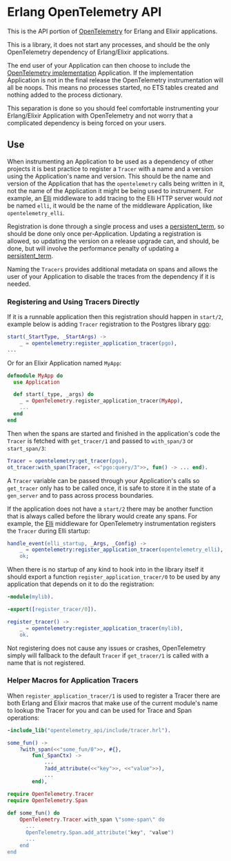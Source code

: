 # Erlang OpenTelemetry API

This is the API portion of [OpenTelemetry](https://opentelemetry.io/) for Erlang and Elixir applications.

This is a library, it does not start any processes, and should be the only OpenTelemetry dependency of Erlang/Elixir applications. 

The end user of your Application can then choose to include the [OpenTelemetry implementation](https://github.com/open-telemetry/opentelemetry-erlang) Application. If the implementation Application is not in the final release the OpenTelemetry instrumentation will all be noops. This means no processes started, no ETS tables created and nothing added to the process dictionary.

This separation is done so you should feel comfortable instrumenting your Erlang/Elixir Application with OpenTelemetry and not worry that a complicated dependency is being forced on your users.

## Use

When instrumenting an Application to be used as a dependency of other projects it is best practice to register a `Tracer` with a name and a version using the Application's name and version. This should be the name and version of the Application that has the `opentelemetry` calls being written in it, not the name of the Application it might be being used to instrument. For example, an [Elli](https://github.com/elli-lib/elli) middleware to add tracing to the Elli HTTP server would *not* be named `elli`, it would be the name of the middleware Application, like `opentelemetry_elli`.

Registration is done through a single process and uses a [persistent_term](https://erlang.org/doc/man/persistent_term.html), so should be done only once per-Application. Updating a registration is allowed, so updating the version on a release upgrade can, and should, be done, but will involve the performance penalty of updating a [persistent_term](https://erlang.org/doc/man/persistent_term.html).

Naming the `Tracers` provides additional metadata on spans and allows the user of your Application to disable the traces from the dependency if it is needed.

### Registering and Using Tracers Directly

If it is a runnable application then this registration should happen in `start/2`, example below is adding `Tracer` registration to the Postgres library [pgo](https://github.com/erleans/pgo):

``` erlang
start(_StartType, _StartArgs) ->
    _ = opentelemetry:register_application_tracer(pgo),
...
```

Or for an Elixir Application named `MyApp`:

``` elixir
defmodule MyApp do
  use Application

  def start(_type, _args) do
    _ = OpenTelemetry.register_application_tracer(MyApp),
    ...
  end
end
```

Then when the spans are started and finished in the application's code the `Tracer` is fetched with `get_tracer/1` and passed to `with_span/3` or `start_span/3`:

``` erlang
Tracer = opentelemetry:get_tracer(pgo),
ot_tracer:with_span(Tracer, <<"pgo:query/3">>, fun() -> ... end).
```

A `Tracer` variable can be passed through your Application's calls so `get_tracer` only has to be called once, it is safe to store it in the state of a `gen_server` and to pass across process boundaries.

If the application does not have a `start/2` there may be another function that is always called before the library would create any spans. For example, the [Elli](https://github.com/elli-lib/elli) middleware for OpenTelemetry instrumentation registers the `Tracer` during Elli startup:

``` erlang
handle_event(elli_startup, _Args, _Config) ->
    _ = opentelemetry:register_application_tracer(opentelemetry_elli),
    ok;
```

When there is no startup of any kind to hook into in the library itself it should export a function `register_application_tracer/0` to be used by any application that depends on it to do the registration:

``` erlang
-module(mylib).

-export([register_tracer/0]).

register_tracer() ->
    _ = opentelemetry:register_application_tracer(mylib),
    ok.
```

Not registering does not cause any issues or crashes, OpenTelemetry simply will fallback to the default `Tracer` if `get_tracer/1` is called with a name that is not registered.


### Helper Macros for Application Tracers

When `register_application_tracer/1` is used to register a Tracer there are both Erlang and Elixir macros that make use of the current module's name to lookup the Tracer for you and can be used for Trace and Span operations:

``` erlang
-include_lib("opentelemetry_api/include/tracer.hrl").

some_fun() ->
    ?with_span(<<"some_fun/0">>, #{}, 
        fun(_SpanCtx) -> 
            ...
            ?add_attribute(<<"key">>, <<"value">>),
            ...
        end),
```

``` elixir
require OpenTelemetry.Tracer
require OpenTelemetry.Span
      
def some_fun() do
    OpenTelemetry.Tracer.with_span \"some-span\" do
      ...
      OpenTelemetry.Span.add_attribute("key", "value")
      ...
    end
end
```
